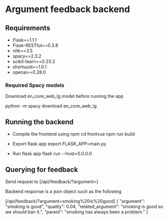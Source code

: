 # Argument feedback backend

## Requirements

- Flask==1.1.1
- Flask-RESTful==0.3.8
- nltk==3.5
- spacy==2.3.2
- scikit-learn==0.23.2
- shortuuid==1.0.1
- openai==0.28.0

### Required Spacy models
Download en_core_web_lg model before running the app

python -m spacy download en_core_web_lg

## Running the backend

- Compile the frontend using npm
  cd frontvue
  npm run build
- Export flask app
  export FLASK_APP=main.py

- Run flask app
  flask run --host=0.0.0.0

## Querying for feedback

Send request to [/api/feedback/?argument=<text>]

Backend response is a json object such as the following

[/api/feedback/?argument=smoking%20is%20good]
{
"argument": "smoking is good",
"quality": 0.04,
"related_argument": "smoking is good so we should ban it.",
"parent": "smoking has always been a problem."
}
